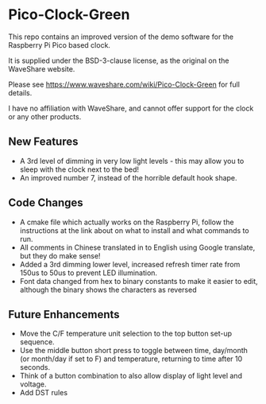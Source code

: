 Pico-Clock-Green
================

This repo contains an improved version of the demo software for the Raspberry Pi Pico based clock.

It is supplied under the BSD-3-clause license, as the original on the WaveShare website.

Please see https://www.waveshare.com/wiki/Pico-Clock-Green for full details.

I have no affiliation with WaveShare, and cannot offer support for the clock or any other products.

New Features
------------
* A 3rd level of dimming in very low light levels - this may allow you to sleep with the clock next to the bed!
* An improved number 7, instead of the horrible default hook shape.

Code Changes
------------
* A cmake file which actually works on the Raspberry Pi, follow the instructions at the link about on what to install and what commands to run.
* All comments in Chinese translated in to English using Google translate, but they do make sense!
* Added a 3rd dimming lower level, increased refresh timer rate from 150us to 50us to prevent LED illumination. 
* Font data changed from hex to binary constants to make it easier to edit, although the binary shows the characters as reversed

Future Enhancements
-------------------
* Move the C/F temperature unit selection to the top button set-up sequence.
* Use the middle button short press to toggle between time, day/month (or month/day if set to F) and temperature, returning to time after 10 seconds.
* Think of a button combination to also allow display of light level and voltage.
* Add DST rules
